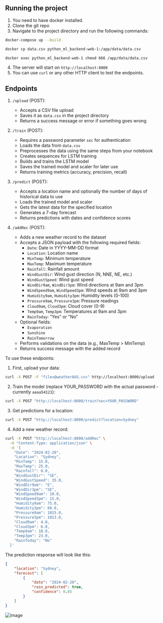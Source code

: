 ## Running the project

1. You need to have docker installed.
2. Clone the git repo
3. Navigate to the project directory and run the following commands:

```bash
docker-compose up --build

docker cp data.csv python_ml_backend-web-1:/app/data/data.csv

docker exec python_ml_backend-web-1 chmod 666 /app/data/data.csv
```

4. The server will start on `http://localhost:8000`
5. You can use `curl` or any other HTTP client to test the endpoints.

## Endpoints

1. `/upload` (POST):

   - Accepts a CSV file upload
   - Saves it as `data.csv` in the project directory
   - Returns a success message or error if something goes wrong

2. `/train` (POST):

   - Requires a password parameter `sec` for authentication
   - Loads the data from `data.csv`
   - Preprocesses the data using the same steps from your notebook
   - Creates sequences for LSTM training
   - Builds and trains the LSTM model
   - Saves the trained model and scaler for later use
   - Returns training metrics (accuracy, precision, recall)

3. `/predict` (POST):

   - Accepts a location name and optionally the number of days of historical data to use
   - Loads the trained model and scaler
   - Gets the latest data for the specified location
   - Generates a 7-day forecast
   - Returns predictions with dates and confidence scores

4. `/addRec` (POST):
   - Adds a new weather record to the dataset
   - Accepts a JSON payload with the following required fields:
     - `Date`: Date in YYYY-MM-DD format
     - `Location`: Location name
     - `MinTemp`: Minimum temperature
     - `MaxTemp`: Maximum temperature
     - `Rainfall`: Rainfall amount
     - `WindGustDir`: Wind gust direction (N, NNE, NE, etc.)
     - `WindGustSpeed`: Wind gust speed
     - `WindDir9am`, `WindDir3pm`: Wind directions at 9am and 3pm
     - `WindSpeed9am`, `WindSpeed3pm`: Wind speeds at 9am and 3pm
     - `Humidity9am`, `Humidity3pm`: Humidity levels (0-100)
     - `Pressure9am`, `Pressure3pm`: Pressure readings
     - `Cloud9am`, `Cloud3pm`: Cloud cover (0-9)
     - `Temp9am`, `Temp3pm`: Temperatures at 9am and 3pm
     - `RainToday`: "Yes" or "No"
   - Optional fields:
     - `Evaporation`
     - `Sunshine`
     - `RainTomorrow`
   - Performs validations on the data (e.g., MaxTemp > MinTemp)
   - Returns success message with the added record

To use these endpoints:

1. First, upload your data:

```bash
curl -X POST -F "file=@weatherAUS.csv" http://localhost:8000/upload
```

2. Train the model (replace YOUR_PASSWORD with the actual password - currently `aaaa54121`):

```bash
curl -X POST "http://localhost:8000/train?sec=YOUR_PASSWORD"
```

3. Get predictions for a location:

```bash
curl -X POST "http://localhost:8000/predict?location=Sydney"
```

4. Add a new weather record:

```bash
curl -X POST "http://localhost:8000/addRec" \
  -H "Content-Type: application/json" \
  -d '{
    "Date": "2024-02-20",
    "Location": "Sydney",
    "MinTemp": 15.0,
    "MaxTemp": 25.0,
    "Rainfall": 0.0,
    "WindGustDir": "SE",
    "WindGustSpeed": 35.0,
    "WindDir9am": "E",
    "WindDir3pm": "SE",
    "WindSpeed9am": 10.0,
    "WindSpeed3pm": 15.0,
    "Humidity9am": 75.0,
    "Humidity3pm": 60.0,
    "Pressure9am": 1015.0,
    "Pressure3pm": 1013.0,
    "Cloud9am": 4.0,
    "Cloud3pm": 6.0,
    "Temp9am": 18.0,
    "Temp3pm": 23.0,
    "RainToday": "No"
  }'
```

The prediction response will look like this:

```json
{
	"location": "Sydney",
	"forecast": [
		{
			"date": "2024-02-20",
			"rain_predicted": true,
			"confidence": 0.85
		}
	]
}
```

![image](https://github.com/user-attachments/assets/935a0cb5-fab4-46d4-8f0f-b8def112c714)
